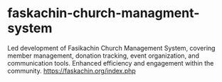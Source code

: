 # faskachin-church-managment-system
Led development of Fasikachin Church Management System, covering member management, donation tracking, event organization, and communication tools. Enhanced efficiency and engagement within the community. https://faskachin.org/index.php
